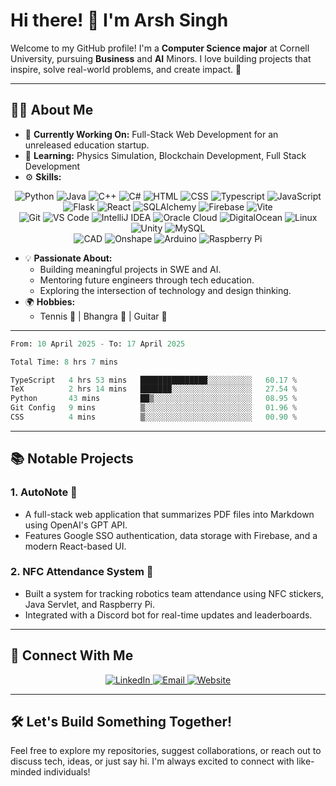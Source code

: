 # Hi there! 👋 I'm Arsh Singh

Welcome to my GitHub profile! I'm a **Computer Science major** at Cornell University, pursuing **Business** and **AI** Minors. I love building projects that inspire, solve real-world problems, and create impact. 🚀

---

## 👩‍💻 About Me
- 🔭 **Currently Working On:** Full-Stack Web Development for an unreleased education startup.
- 🌱 **Learning:** Physics Simulation, Blockchain Development, Full Stack Development
- ⚙️ **Skills:**
<p align="center">
  <!-- Programming Languages -->
  <img src="https://img.shields.io/badge/Python-3776AB?style=for-the-badge&logo=python&logoColor=white" alt="Python">
  <img src="https://img.shields.io/badge/Java-007396?style=for-the-badge&logo=java&logoColor=white" alt="Java">
  <img src="https://img.shields.io/badge/C++-00599C?style=for-the-badge&logo=cplusplus&logoColor=white" alt="C++">
  <img src="https://img.shields.io/badge/C%23-239120?style=for-the-badge&logo=csharp&logoColor=white" alt="C#">
  <img src="https://img.shields.io/badge/HTML-E34F26?style=for-the-badge&logo=html5&logoColor=white" alt="HTML">
  <img src="https://img.shields.io/badge/CSS-1572B6?style=for-the-badge&logo=css3&logoColor=white" alt="CSS">
  <img src="https://img.shields.io/badge/Typescript-blue?style=for-the-badge&logo=typescript&logoColor=white" alt="Typescript">
  <img src="https://img.shields.io/badge/JavaScript-f6ef1f?style=for-the-badge&logo=javascript&logoColor=black" alt="JavaScript">
<br>
  <!-- Frameworks and Libraries -->
  <img src="https://img.shields.io/badge/Flask-000000?style=for-the-badge&logo=flask&logoColor=white" alt="Flask">
  <img src="https://img.shields.io/badge/React-61DAFB?style=for-the-badge&logo=react&logoColor=black" alt="React">
  <img src="https://img.shields.io/badge/SQLAlchemy-FE5733?style=for-the-badge&logo=python&logoColor=white" alt="SQLAlchemy">
  <img src="https://img.shields.io/badge/Firebase-FFCA28?style=for-the-badge&logo=firebase&logoColor=black" alt="Firebase">
  <img src="https://img.shields.io/badge/Vite-646CFF?style=for-the-badge&logo=vite&logoColor=white" alt="Vite">
<br>
  <!-- Tools -->
  <img src="https://img.shields.io/badge/Git-F05032?style=for-the-badge&logo=git&logoColor=white" alt="Git">
  <img src="https://img.shields.io/badge/VS%20Code-007ACC?style=for-the-badge&logo=visualstudiocode&logoColor=white" alt="VS Code">
  <img src="https://img.shields.io/badge/IntelliJ-000000?style=for-the-badge&logo=intellijidea&logoColor=white" alt="IntelliJ IDEA">
  <img src="https://img.shields.io/badge/Oracle%20Cloud-F80000?style=for-the-badge&logo=oracle&logoColor=white" alt="Oracle Cloud">
  <img src="https://img.shields.io/badge/DigitalOcean-0080FF?style=for-the-badge&logo=digitalocean&logoColor=white" alt="DigitalOcean">
  <img src="https://img.shields.io/badge/Linux-FCC624?style=for-the-badge&logo=linux&logoColor=black" alt="Linux">
  <img src="https://img.shields.io/badge/Unity-000000?style=for-the-badge&logo=unity&logoColor=white" alt="Unity">
  <img src="https://img.shields.io/badge/MySQL-4479A1?style=for-the-badge&logo=mysql&logoColor=white" alt="MySQL">
<br>
  <img src="https://img.shields.io/badge/CAD-0077B5?style=for-the-badge&logo=cad&logoColor=white" alt="CAD">
  <img src="https://img.shields.io/badge/Onshape-darkgreen?style=for-the-badge&logo=Onshape&logoColor=white" alt="Onshape">
  <img src="https://img.shields.io/badge/Arduino-00979D?style=for-the-badge&logo=arduino&logoColor=white" alt="Arduino">
  <img src="https://img.shields.io/badge/Raspberry%20Pi-A22846?style=for-the-badge&logo=raspberrypi&logoColor=white" alt="Raspberry Pi">
</p>

- 💡 **Passionate About:**
  - Building meaningful projects in SWE and AI.
  - Mentoring future engineers through tech education.
  - Exploring the intersection of technology and design thinking.
- 🌍 **Hobbies:**
  - Tennis 🎾 | Bhangra 🕺 | Guitar 🎸

---

<!--START_SECTION:waka-->

```python
From: 10 April 2025 - To: 17 April 2025

Total Time: 8 hrs 7 mins

TypeScript   4 hrs 53 mins   ███████████████░░░░░░░░░░   60.17 %
TeX          2 hrs 14 mins   ███████░░░░░░░░░░░░░░░░░░   27.54 %
Python       43 mins         ██▒░░░░░░░░░░░░░░░░░░░░░░   08.95 %
Git Config   9 mins          ▒░░░░░░░░░░░░░░░░░░░░░░░░   01.96 %
CSS          4 mins          ▒░░░░░░░░░░░░░░░░░░░░░░░░   00.90 %
```

<!--END_SECTION:waka-->

---

## 📚 Notable Projects
### **1. AutoNote** 📝
- A full-stack web application that summarizes PDF files into Markdown using OpenAI's GPT API.
- Features Google SSO authentication, data storage with Firebase, and a modern React-based UI.

### **2. NFC Attendance System** 🚨
- Built a system for tracking robotics team attendance using NFC stickers, Java Servlet, and Raspberry Pi.
- Integrated with a Discord bot for real-time updates and leaderboards.

---

## 💼 Connect With Me

<p align="center">
  <a href="https://linkedin.com/in/arshsingh5" target="_blank">
    <img src="https://img.shields.io/badge/LinkedIn-0A66C2?style=for-the-badge&logo=linkedin&logoColor=white" alt="LinkedIn">
  </a>
  <a href="mailto:as4274@cornell.edu" target="_blank">
    <img src="https://img.shields.io/badge/Email-D14836?style=for-the-badge&logo=gmail&logoColor=white" alt="Email">
  </a>
  <a href="https://arshsingh.net" target="_blank">
    <img src="https://img.shields.io/badge/Website-FF7139?style=for-the-badge&logo=Firefox-Browser&logoColor=white" alt="Website">
  </a>
</p>

---

## 🛠️ Let's Build Something Together!
Feel free to explore my repositories, suggest collaborations, or reach out to discuss tech, ideas, or just say hi. I'm always excited to connect with like-minded individuals!


